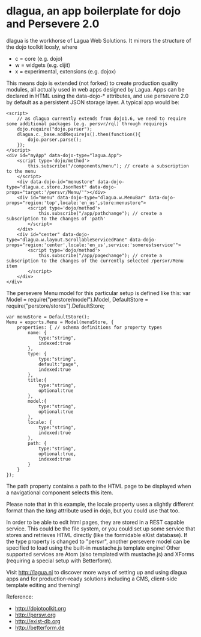 dlagua, an app boilerplate for dojo and Persevere 2.0
===========================================================

dlagua is the workhorse of Lagua Web Solutions. It mirrors the structure of the dojo toolkit loosly, where
* c = core (e.g. dojo)
* w = widgets (e.g. dijit)
* x = experimental, extensions (e.g. dojox)

This means dojo is extended (not forked) to create production quality modules, all actually used in web apps designed by Lagua.
Apps can be declared in HTML using the data-dojo-* attributes, and use persevere 2.0 by default as a persistent JSON storage layer. A typical app would be:

	<script>
		// as dlagua currently extends from dojo1.6, we need to require some additional packages (e.g. persvr/rql) through requirejs 
		dojo.require("dojo.parser");
		dlagua.c._base.addRequirejs().then(function(){
			dojo.parser.parse();
		});
	</script>
    <div id="myApp" data-dojo-type="lagua.App">
    	<script type='dojo/method'>
			this.subscribe("/components/menu"); // create a subscription to the menu
		</script>
		<div data-dojo-id="menustore" data-dojo-type="dlagua.c.store.JsonRest" data-dojo-props="target:'/persvr/Menu/'"></div>
		<div id="menu" data-dojo-type="dlagua.w.MenuBar" data-dojo-props="region:'top',locale:'en_us',store:menustore">
	    	<script type='dojo/method'>
		    	this.subscribe("/app/pathchange"); // create a subscription to the changes of 'path'
		    </script>
		</div>
		<div id="center" data-dojo-type="dlagua.w.layout.ScrollableServicedPane" data-dojo-props="region:'center',locale:'en_us',service:'somerestservice'">
			<script type='dojo/method'>
				this.subscribe("/app/pagechange"); // create a subscription to the changes of the currently selected /persvr/Menu item
			</script>
		</div>
	</div>
	
The persevere Menu model for this particular setup is defined like this:
	var Model = require("perstore/model").Model,
		DefaultStore = require("perstore/stores").DefaultStore;
	
	var menuStore = DefaultStore();
	Menu = exports.Menu = Model(menuStore, {
		properties: { // schema definitions for property types
			name: {
				type:"string",
				indexed:true
			},
			type: {
				type:"string",
				default:"page",
				indexed:true
			},
			title:{
				type:"string",
				optional:true
			},
			model:{
				type:"string",
				optional:true
			},
			locale: {
				type:"string",
				indexed:true
			},
			path: {
				type:"string",
				optional:true,
				indexed:true
			}
		}
	});

The path property contains a path to the HTML page to be displayed when a navigational component selects this item.

Please note that in this example, the locale property uses a slightly different format than the *lang* attribute used in dojo, but you could use that too.

In order to be able to edit html pages, they are stored in a REST capable service. This could be the file system, or you could set up some service that stores and retrieves HTML directly (like the formidable eXist database).
If the type property is changed to "persvr", another persevere model can be specified to load using the built-in mustache.js template engine! Other supported services are Atom (also templated with mustache.js) and XForms (requiring a special setup with Betterform).

Visit http://lagua.nl to discover more ways of setting up and using dlagua apps and for production-ready solutions including a CMS, client-side template editing and theming!

Reference:
* http://dojotoolkit.org
* http://persvr.org
* http://exist-db.org
* http://betterform.de
